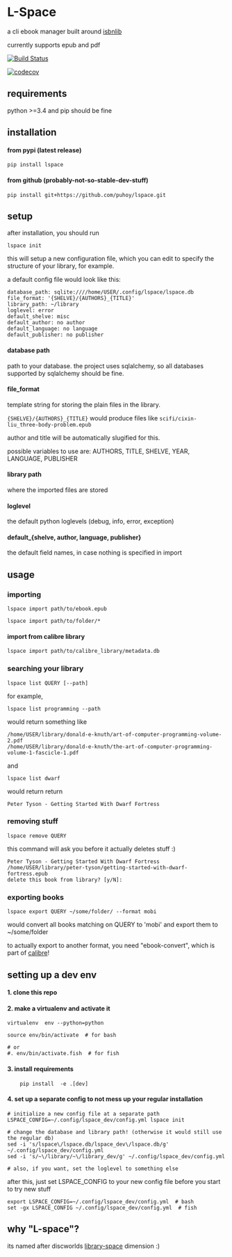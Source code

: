 # L-Space

a cli ebook manager built around [isbnlib](https://github.com/xlcnd/isbnlib)

currently supports epub and pdf


[![Build Status](https://travis-ci.org/puhoy/lspace.svg?branch=master)](https://travis-ci.org/puhoy/lspace)

[![codecov](https://codecov.io/gh/puhoy/lspace/branch/master/graph/badge.svg)](https://codecov.io/gh/puhoy/lspace)

## requirements

python >=3.4 and pip should be fine


## installation

#### from pypi (latest release)

`pip install lspace`

#### from github (probably-not-so-stable-dev-stuff)

`pip install git+https://github.com/puhoy/lspace.git`


## setup 

after installation, you should run

`lspace init`

this will setup a new configuration file, which you can edit to specify the structure of your library, for example.

a default config file would look like this:
```
database_path: sqlite:////home/USER/.config/lspace/lspace.db
file_format: '{SHELVE}/{AUTHORS}_{TITLE}'
library_path: ~/library
loglevel: error
default_shelve: misc
default_author: no author
default_language: no language
default_publisher: no publisher
```

#### database path

path to your database. 
the project uses sqlalchemy, so all databases supported by sqlalchemy should be fine.

#### file_format

template string for storing the plain files in the library.

`{SHELVE}/{AUTHORS}_{TITLE}` would produce files like `scifi/cixin-liu_three-body-problem.epub`

author and title will be automatically slugified for this.

possible variables to use are: AUTHORS, TITLE, SHELVE, YEAR, LANGUAGE, PUBLISHER

#### library path

where the imported files are stored

#### loglevel

the default python loglevels (debug, info, error, exception)

#### default_{shelve, author, language, publisher}

the default field names, in case nothing is specified in import


## usage

### importing

`lspace import path/to/ebook.epub`

`lspace import path/to/folder/*`

#### import from calibre library

`lspace import path/to/calibre_library/metadata.db`


### searching your library

`lspace list QUERY [--path]`

for example, 

`lspace list programming --path`

would return something like

    /home/USER/library/donald-e-knuth/art-of-computer-programming-volume-2.pdf
    /home/USER/library/donald-e-knuth/the-art-of-computer-programming-volume-1-fascicle-1.pdf

and 

`lspace list dwarf`

would return return

    Peter Tyson - Getting Started With Dwarf Fortress

### removing stuff

`lspace remove QUERY`

this command will ask you before it actually deletes stuff :)

    Peter Tyson - Getting Started With Dwarf Fortress
    /home/USER/library/peter-tyson/getting-started-with-dwarf-fortress.epub
    delete this book from library? [y/N]:

### exporting books


`lspace export QUERY ~/some/folder/ --format mobi`

would convert all books matching on QUERY to 'mobi' and export them to ~/some/folder

to actually export to another format, you need "ebook-convert", which is part of [calibre](https://calibre-ebook.com/)!

## setting up a dev env

#### 1. clone this repo 

#### 2. make a virtualenv and activate it

```
virtualenv  env --python=python

source env/bin/activate  # for bash

# or
#. env/bin/activate.fish  # for fish
```

#### 3. install requirements

```
    pip install  -e .[dev]
```

#### 4. set up a separate config to not mess up your regular installation

```
# initialize a new config file at a separate path
LSPACE_CONFIG=~/.config/lspace_dev/config.yml lspace init

# change the database and library path! (otherwise it would still use the regular db)
sed -i 's/lspace\/lspace.db/lspace_dev\/lspace.db/g' ~/.config/lspace_dev/config.yml
sed -i 's/~\/library/~\/library_dev/g' ~/.config/lspace_dev/config.yml

# also, if you want, set the loglevel to something else
``` 
    
after this, just set LSPACE_CONFIG to your new config file before you start to try new stuff

```
export LSPACE_CONFIG=~/.config/lspace_dev/config.yml  # bash
set -gx LSPACE_CONFIG ~/.config/lspace_dev/config.yml  # fish 
```

## why "L-space"?

its named after discworlds [library-space](https://en.wikipedia.org/wiki/List_of_dimensions_of_the_Discworld#L-space) dimension :)